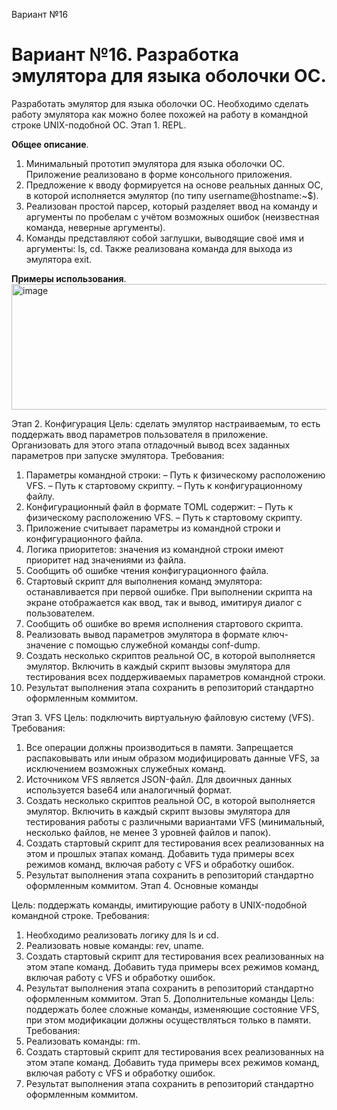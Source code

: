 Вариант №16 

<h1>Вариант №16. Разработка эмулятора для языка оболочки ОС.</h1>

Разработать эмулятор для языка оболочки ОС. Необходимо сделать работу
эмулятора как можно более похожей на работу в командной строке UNIX-подобной ОС.
Этап 1. REPL.

**Общее описание**.

1. Минимальный прототип эмулятора для языка оболочки ОС. Приложение реализовано в форме консольного приложения. 
2. Предложение к вводу формируется на основе реальных данных ОС, в которой исполняется эмулятор (по типу username@hostname:~$). 
3. Реализован простой парсер, который разделяет ввод на команду и аргументы по пробелам с учётом возможных ошибок (неизвестная команда, неверные аргументы). 
4. Команды представляют собой заглушки, выводящие своё имя и аргументы: ls, cd. Также реализована команда для выхода из эмулятора exit.

<strong>Примеры использования</strong>.
<img width="1062" height="201" alt="image" src="https://github.com/user-attachments/assets/9ccad710-6845-486a-88a9-94ac37c3e741" />

Этап 2. Конфигурация
Цель: сделать эмулятор настраиваемым, то есть поддержать ввод параметров
пользователя в приложение. Организовать для этого этапа отладочный вывод всех
заданных параметров при запуске эмулятора.
Требования:
1. Параметры командной строки:
– Путь к физическому расположению VFS.
– Путь к стартовому скрипту.
– Путь к конфигурационному файлу.
2. Конфигурационный файл в формате TOML содержит:
– Путь к физическому расположению VFS.
– Путь к стартовому скрипту.
3. Приложение считывает параметры из командной строки и
конфигурационного файла.
4. Логика приоритетов: значения из командной строки имеют приоритет над
значениями из файла.
5. Сообщить об ошибке чтения конфигурационного файла.
6. Стартовый скрипт для выполнения команд эмулятора: останавливается при
первой ошибке. При выполнении скрипта на экране отображается как ввод,
так и вывод, имитируя диалог с пользователем.
7. Сообщить об ошибке во время исполнения стартового скрипта.
8. Реализовать вывод параметров эмулятора в формате ключ-значение с
помощью служебной команды conf-dump.
9. Создать несколько скриптов реальной ОС, в которой выполняется эмулятор.
Включить в каждый скрипт вызовы эмулятора для тестирования всех
поддерживаемых параметров командной строки.
10. Результат выполнения этапа сохранить в репозиторий стандартно
оформленным коммитом.

Этап 3. VFS
Цель: подключить виртуальную файловую систему (VFS).
Требования:
1. Все операции должны производиться в памяти. Запрещается распаковывать
или иным образом модифицировать данные VFS, за исключением
возможных служебных команд.
2. Источником VFS является JSON-файл. Для двоичных данных используется
base64 или аналогичный формат.
3. Создать несколько скриптов реальной ОС, в которой выполняется эмулятор.
Включить в каждый скрипт вызовы эмулятора для тестирования работы c
различными вариантами VFS (минимальный, несколько файлов, не менее 3
уровней файлов и папок).
4. Создать стартовый скрипт для тестирования всех реализованных на этом и
прошлых этапах команд. Добавить туда примеры всех режимов команд,
включая работу с VFS и обработку ошибок.
5. Результат выполнения этапа сохранить в репозиторий стандартно
оформленным коммитом.
Этап 4. Основные команды

Цель: поддержать команды, имитирующие работу в UNIX-подобной
командной строке.
Требования:
1. Необходимо реализовать логику для ls и cd.
2. Реализовать новые команды: rev, uname.
3. Создать стартовый скрипт для тестирования всех реализованных на этом
этапе команд. Добавить туда примеры всех режимов команд, включая
работу с VFS и обработку ошибок.
4. Результат выполнения этапа сохранить в репозиторий стандартно
оформленным коммитом.
Этап 5. Дополнительные команды
Цель: поддержать более сложные команды, изменяющие состояние VFS, при
этом модификации должны осуществляться только в памяти.
Требования:
1. Реализовать команды: rm.
2. Создать стартовый скрипт для тестирования всех реализованных на этом
этапе команд. Добавить туда примеры всех режимов команд, включая
работу с VFS и обработку ошибок.
3. Результат выполнения этапа сохранить в репозиторий стандартно
оформленным коммитом.
